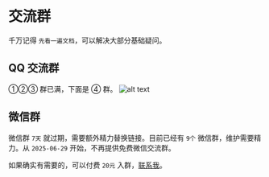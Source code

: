 # 交流群

千万记得 `先看一遍文档`，可以解决大部分基础疑问。

## QQ 交流群

①②③ 群已满，下面是 ④ 群。
![alt text](https://oss.laf.run/ukw0y1-site/unibest-discussion-group/qq.jpg)

## 微信群

微信群 `7天` 就过期，需要额外精力替换链接。目前已经有 `9个` 微信群，维护需要精力。从 `2025-06-29` 开始，不再提供免费微信交流群。

如果确实有需要的，可以付费 `20元` 入群，[联系我](/advanced/contact/contact)。
